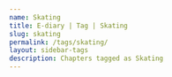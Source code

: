 ```yaml
---
name: Skating
title: E-diary | Tag | Skating
slug: skating
permalink: /tags/skating/
layout: sidebar-tags
description: Chapters tagged as Skating
---
```

